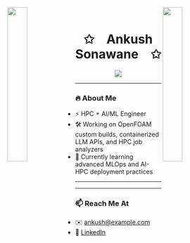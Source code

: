 <img align="left" src="https://user-images.githubusercontent.com/65187002/144930161-2f783401-8d27-4fdf-a2f7-cc0ba32f1f1f.gif" width="30%" style="display:inline;">
<img align="right" src="https://user-images.githubusercontent.com/65187002/144930161-2f783401-8d27-4fdf-a2f7-cc0ba32f1f1f.gif" width="30%" style="display:inline;">

<br>

<p align="center">
  <h1 align="center">✩&emsp;Ankush Sonawane&emsp;✩</h1>
</p>

<p align="center">
  <img src="https://readme-typing-svg.herokuapp.com/?lines=Hello+there!+👋;Welcome+to+my+GitHub+Profile!;Exploring+HPC,+OpenFOAM,+and+AI!&font=Fira%20Code&color=%23D62F79&center=true&width=380&height=50">
</p>

---

### 🔥 About Me
- ⚡ HPC + AI/ML Engineer
- 🛠️ Working on OpenFOAM custom builds, containerized LLM APIs, and HPC job analyzers
- 🌱 Currently learning advanced MLOps and AI-HPC deployment practices

---

---

### 📫 Reach Me At
- ✉️ ankush@example.com
- 🔗 [LinkedIn](https://www.linkedin.com/in/yourprofile)


